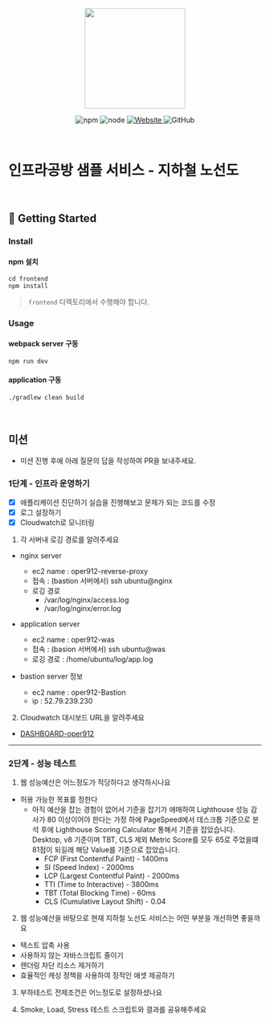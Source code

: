 <p align="center">
    <img width="200px;" src="https://raw.githubusercontent.com/woowacourse/atdd-subway-admin-frontend/master/images/main_logo.png"/>
</p>
<p align="center">
  <img alt="npm" src="https://img.shields.io/badge/npm-%3E%3D%205.5.0-blue">
  <img alt="node" src="https://img.shields.io/badge/node-%3E%3D%209.3.0-blue">
  <a href="https://edu.nextstep.camp/c/R89PYi5H" alt="nextstep atdd">
    <img alt="Website" src="https://img.shields.io/website?url=https%3A%2F%2Fedu.nextstep.camp%2Fc%2FR89PYi5H">
  </a>
  <img alt="GitHub" src="https://img.shields.io/github/license/next-step/atdd-subway-service">
</p>

<br>

# 인프라공방 샘플 서비스 - 지하철 노선도

<br>

## 🚀 Getting Started

### Install
#### npm 설치
```
cd frontend
npm install
```
> `frontend` 디렉토리에서 수행해야 합니다.

### Usage
#### webpack server 구동
```
npm run dev
```
#### application 구동
```
./gradlew clean build
```
<br>

## 미션

* 미션 진행 후에 아래 질문의 답을 작성하여 PR을 보내주세요.

### 1단계 - 인프라 운영하기
- [x] 애플리케이션 진단하기 실습을 진행해보고 문제가 되는 코드를 수정
- [X] 로그 설정하기
- [X] Cloudwatch로 모니터링

1. 각 서버내 로깅 경로를 알려주세요
- nginx server
    - ec2 name : oper912-reverse-proxy
    - 접속 : (bastion 서버에서) ssh ubuntu@nginx
    - 로깅 경로
        - /var/log/nginx/access.log
        - /var/log/nginx/error.log

- application server
    - ec2 name : oper912-was
    - 접속 : (basion 서버에서) ssh ubuntu@was
    - 로깅 경로 : /home/ubuntu/log/app.log
    
- bastion server 정보
    - ec2 name : oper912-Bastion
    - ip : 52.79.239.230
    
2. Cloudwatch 대시보드 URL을 알려주세요
- [DASHBOARD-oper912](https://ap-northeast-2.console.aws.amazon.com/cloudwatch/home?region=ap-northeast-2#dashboards:name=DASHBOARD-oper912)
---

### 2단계 - 성능 테스트
1. 웹 성능예산은 어느정도가 적당하다고 생각하시나요
 
- 허용 가능한 목표를 정한다 
    - 아직 예산을 잡는 경험이 없어서 기준을 잡기가 애매하여 Lighthouse 성능 감사가 80 이상이어야 한다는 가정 하에 
      PageSpeed에서 데스크톱 기준으로 분석 후에 Lighthouse Scoring Calculator 통해서 기준을 잡았습니다. 
      Desktop, v8 기준이며 TBT, CLS 제외 Metric Score를 모두 65로 주었을떄 81점이 되길래 해당 Value를 기준으로 잡았습니다.
        - FCP (First Contentful Paint) - 1400ms
        - SI (Speed Index) - 2000ms
        - LCP (Largest Contentful Paint) - 2000ms
        - TTI (Time to Interactive) - 3800ms
        - TBT (Total Blocking Time) - 60ms
        - CLS (Cumulative Layout Shift) - 0.04

2. 웹 성능예산을 바탕으로 현재 지하철 노선도 서비스는 어떤 부분을 개선하면 좋을까요
- 텍스트 압축 사용
- 사용하지 않는 자바스크립트 줄이기
- 렌더링 차단 리소스 제거하기
- 효율적인 캐싱 정책을 사용하여 정적인 애셋 제공하기

3. 부하테스트 전제조건은 어느정도로 설정하셨나요

4. Smoke, Load, Stress 테스트 스크립트와 결과를 공유해주세요
